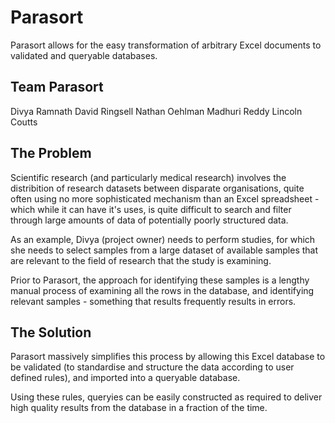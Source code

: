 # Parasort

Parasort allows for the easy transformation of arbitrary Excel documents to validated and queryable databases.

## Team Parasort

Divya Ramnath
David Ringsell
Nathan Oehlman
Madhuri Reddy
Lincoln Coutts

## The Problem

Scientific research (and particularly medical research) involves the distribition of research datasets between disparate organisations, quite often using no more sophisticated mechanism than an Excel spreadsheet - which while it can have it's uses, is quite difficult to search and filter through large amounts of data of potentially poorly structured data.

As an example, Divya (project owner) needs to perform studies, for which she needs to select samples from a large dataset of available samples that are relevant to the field of research that the study is examining.

Prior to Parasort, the approach for identifying these samples is a lengthy manual process of examining all the rows in the database, and identifying relevant samples - something that results frequently results in errors.

## The Solution

Parasort massively simplifies this process by allowing this Excel database to be validated (to standardise and structure the data according to user defined rules), and imported into a queryable database.

Using these rules, queryies can be easily constructed as required to deliver high quality results from the database in a fraction of the time.
